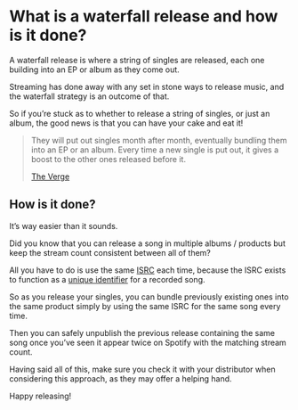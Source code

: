 # What is a waterfall release and how is it done?



A waterfall release is where a string of singles are released, each one building into an EP or album as they come out.

Streaming has done away with any set in stone ways to release music, and the waterfall strategy is an outcome of that.

So if you’re stuck as to whether to release a string of singles, or just an album, the good news is that you can have your cake and eat it!

> They will put out singles month after month, eventually bundling them into an EP or an album. Every time a new single is put out, it gives a boost to the other ones released before it.
> 
> [The Verge](https://www.theverge.com/2019/9/20/20836846/charli-xcx-new-album-streaming-spotify-dani-deahl-future-of-music)

How is it done?
---------------

It’s way easier than it sounds.

Did you know that you can release a song in multiple albums / products but keep the stream count consistent between all of them?

All you have to do is use the same [ISRC](https://isrc.ifpi.org/en/) each time, because the ISRC exists to function as a [unique identifier](https://en.wikipedia.org/wiki/International_Standard_Recording_Code) for a recorded song.

So as you release your singles, you can bundle previously existing ones into the same product simply by using the same ISRC for the same song every time.

Then you can safely unpublish the previous release containing the same song once you’ve seen it appear twice on Spotify with the matching stream count.

Having said all of this, make sure you check it with your distributor when considering this approach, as they may offer a helping hand.

Happy releasing!

